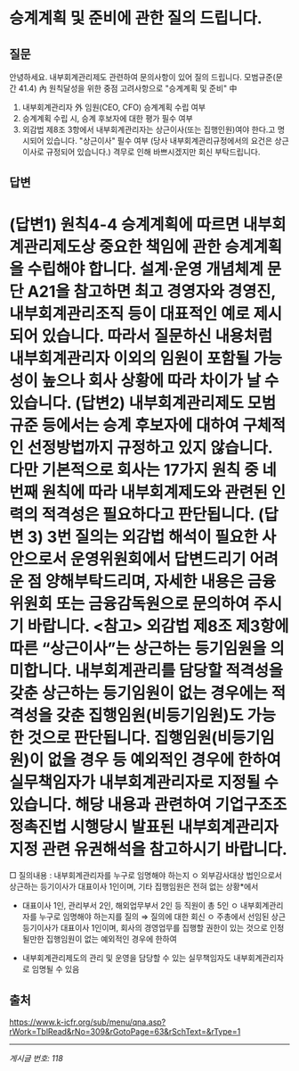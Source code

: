 # 승계계획 및 준비에 관한 질의 드립니다.

## 질문
안녕하세요.
내부회계관리제도 관련하여 문의사항이 있어 질의 드립니다.
모범규준(문간 41.4) 內 원칙달성을 위한 중점 고려사항으로 "승계계획 및 준비" 中
1. 내부회계관리자 外 임원(CEO, CFO) 승계계획 수립 여부
2. 승계계획 수립 시, 승계 후보자에 대한 평가 필수 여부
3. 외감법 제8조 3항에서 내부회계관리자는 상근이사(또는 집행인원)여야 한다.고 명시되어 있습니다. "상근이사" 필수 여부
(당사 내부회계관리규정에서의 요건은 상근이사로 규정되어 있습니다.)
격무로 인해 바쁘시겠지만 회신 부탁드립니다.

## 답변
(답변1) 원칙4-4 승계계획에 따르면 내부회계관리제도상 중요한 책임에 관한 승계계획을 수립해야 합니다. 설계·운영 개념체계 문단 A21을 참고하면 최고 경영자와 경영진, 내부회계관리조직 등이 대표적인 예로 제시되어 있습니다. 따라서 질문하신 내용처럼 내부회계관리자 이외의 임원이 포함될 가능성이 높으나 회사 상황에 따라 차이가 날 수 있습니다.
(답변2) 내부회계관리제도 모범규준 등에서는 승계 후보자에 대하여 구체적인 선정방법까지 규정하고 있지 않습니다. 다만 기본적으로 회사는 17가지 원칙 중 네 번째 원칙에 따라 내부회계제도와 관련된 인력의 적격성은 필요하다고 판단됩니다.
(답변 3)
3번 질의는 외감법 해석이 필요한 사안으로서 운영위원회에서 답변드리기 어려운 점 양해부탁드리며, 자세한 내용은 금융위원회 또는 금융감독원으로 문의하여 주시기 바랍니다.
<참고>
외감법 제8조 제3항에 따른 “상근이사”는 상근하는 등기임원을 의미합니다. 내부회계관리를 담당할 적격성을 갖춘 상근하는 등기임원이 없는 경우에는 적격성을 갖춘 집행임원(비등기임원)도 가능한 것으로 판단됩니다.
집행임원(비등기임원)이 없을 경우 등 예외적인 경우에 한하여 실무책임자가 내부회계관리자로 지정될 수 있습니다.
해당 내용과 관련하여 기업구조조정촉진법 시행당시 발표된 내부회계관리자 지정 관련 유권해석을 참고하시기 바랍니다.
================================
□ 질의내용 : 내부회계관리자를 누구로 임명해야 하는지
ㅇ 외부감사대상 법인으로서 상근하는 등기이사가 대표이사 1인이며, 기타 집행임원은 전혀 없는 상황*에서
* 대표이사 1인, 관리부서 2인, 해외업무부서 2인 등 직원이 총 5인
ㅇ 내부회계관리자를 누구로 임명해야 하는지를 질의
⇒ 질의에 대한 회신
ㅇ 주총에서 선임된 상근 등기이사가 대표이사 1인이며, 회사의 경영업무를 집행할 권한이 있는 것으로 인정될만한 집행임원이 없는 예외적인 경우에 한하여
- 내부회계관리제도의 관리 및 운영을 담당할 수 있는 실무책임자도 내부회계관리자로 임명될 수 있음

## 출처
https://www.k-icfr.org/sub/menu/qna.asp?rWork=TblRead&rNo=309&rGotoPage=63&rSchText=&rType=1

---
*게시글 번호: 118*
